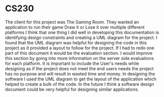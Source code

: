 # CS230
The client for this project was The Gaming Room. They wanted an application to run their game Draw it or Lose it over multiple different platforms
I think that one thing I did well in developing this documentation is identifying design constraints and creating a UML diagram for the project. 
I found that the UML diagram was helpful for designing the code in this project as it provided a layout to follow for the project. 
If I had to redo one part of this document it would be the evaluation section. I would improve this section by going into more information on the server side evaluations for each platform. 
It is important to include the User's needs while designing as if the project does not meet the end users needs the project has no purpose and will result in wasted time and money.
In designing the software I used the UML diagram to get the layout of the application which helped to create a bulk of the code. In the future I think a software design document could be very helpful for designing similar applications.
